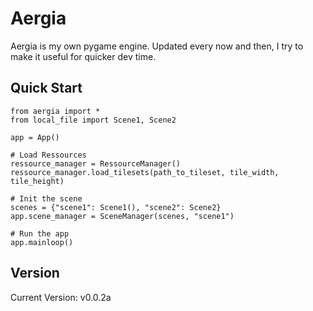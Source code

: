 Aergia
=========

Aergia is my own pygame engine. Updated every now and then, I try to make it useful for quicker dev time.

## Quick Start
```
from aergia import *
from local_file import Scene1, Scene2

app = App()

# Load Ressources
ressource_manager = RessourceManager()
ressource_manager.load_tilesets(path_to_tileset, tile_width, tile_height)

# Init the scene
scenes = {"scene1": Scene1(), "scene2": Scene2}
app.scene_manager = SceneManager(scenes, "scene1")

# Run the app
app.mainloop() 
```

## Version
Current Version: v0.0.2a
